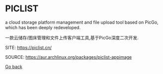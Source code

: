 # PICLIST

 a cloud storage platform management and file upload tool based 
 on PicGo, which has been deeply redeveloped.
 
 一款云储存/图床管理和文件上传客户端工具,基于PicGo深度二次开发.

 SITE: https://piclist.cn/

 SOURCE: https://aur.archlinux.org/packages/piclist-appimage

 [Go back](https://portable-linux-apps.github.io/apps.html)
